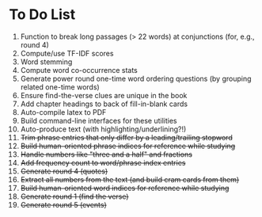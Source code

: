 # To Do List

1. Function to break long passages (> 22 words) at conjunctions (for, e.g., round 4)
1. Compute/use TF-IDF scores
1. Word stemming
1. Compute word co-occurrence stats
1. Generate power round one-time word ordering questions (by grouping related one-time words)
1. Ensure find-the-verse clues are unique in the book
1. Add chapter headings to back of fill-in-blank cards
1. Auto-compile latex to PDF
1. Build command-line interfaces for these utilities
1. Auto-produce text (with highlighting/underlining?!)
1. ~~Trim phrase entries that only differ by a leading/trailing stopword~~
1. ~~Build human-oriented phrase indices for reference while studying~~
1. ~~Handle numbers like "three and a half" and fractions~~
1. ~~Add frequency count to word/phrase index entries~~ 
1. ~~Generate round 4 (quotes)~~
1. ~~Extract all numbers from the text (and build cram cards from them)~~
1. ~~Build human-oriented word indices for reference while studying~~
1. ~~Generate round 1 (find the verse)~~
1. ~~Generate round 5 (events)~~
